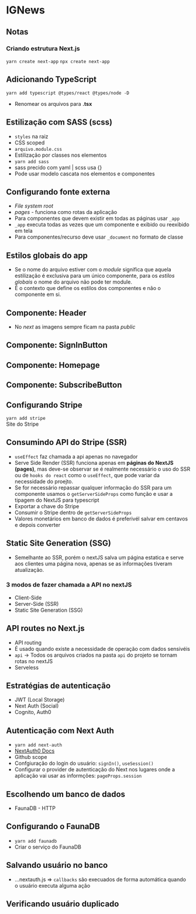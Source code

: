 # IGNews

## Notas

### Criando estrutura Next.js
`yarn create next-app`
`npx create next-app`

## Adicionando TypeScript
`yarn add typescript @types/react @types/node -D`

* Renomear os arquivos para **.tsx**

## Estilização com SASS (scss)

* `styles` na raiz
* CSS scoped
* `arquivo.module.css`
* Estilização por classes nos elementos
* `yarn add sass`
* sass precido com yaml | scss usa {}
* Pode usar modelo cascata nos elementos e componentes

## Configurando fonte externa

* *File system root*
* *pages* - funciona como rotas da aplicação
* Para componentes que devem existir em todas as páginas usar `_app`
* `_app` executa todas as vezes que um componente e exibido ou reexibido em tela
* Para componentes/recurso deve usar `_document` no formato de classe

## Estilos globais do app

* Se o nome do arquivo estiver com o *module* significa que aquela estilização é exclusiva para um único componente, para os *estilos globais* o nome do arquivo não pode ter module.
* É o contexto que define os estilos dos componentes e não o componente em si.

## Componente: Header

* No *next* as imagens sempre ficam na pasta *public*

## Componente: SignInButton

## Componente: Homepage

## Componente: SubscribeButton

## Configurando Stripe

`yarn add stripe` </br>
Site do Stripe

## Consumindo API do Stripe (SSR)

* `useEffect` faz chamada a api apenas no navegador
* Serve Side Render (SSR) funciona apenas em **páginas do NextJS (pages)**, mas deve-se observar se é realmente necessário o uso do SSR ou de `hooks do react` como o `useEffect`, que pode variar da necessidade do proejto.
* Se for necessário repassar qualquer informação do SSR para um componente usamos o `getServerSideProps` como função e usar a tipagem do NextJS para typescript
* Exportar a chave do Stripe
* Consumir o Stripe dentro de `getServerSideProps`
* Valores monetários em banco de dados é preferivél salvar em centavos e depois converter 

## Static Site Generation (SSG)
* Semelhante ao SSR, porém o nextJS salva um página estatica e serve aos clientes uma página nova, apenas se as informações tiveram atualização.

### 3 modos de fazer chamada a API no nextJS
* Client-Side
* Server-Side (SSR)
* Static Site Generation (SSG) 

## API routes no Next.js

* API routing
* É usado quando existe a necessidade de operação com dados sensivéis
* `api` -> Todos os arquivos criados na pasta `api` do projeto se tornam rotas no nextJS 
* Serveless


## Estratégias de autenticação

* JWT (Local Storage)
* Next Auth (Social)
* Cognito, Auth0

## Autenticação com Next Auth

* `yarn add next-auth`
* [NextAuth0 Docs](https://next-auth.js.org/getting-started/example)
* Github scope
* Confgiuração do login do usuário: `signIn()`, `useSession()`
* Configurar o provider de autenticação do Next nos lugares onde a aplicação vai usar as informções: `pageProps.session`

## Escolhendo um banco de dados

* FaunaDB - HTTP

## Configurando o FaunaDB

* `yarn add faunadb`
* Criar o serviço do FaunaDB

## Salvando usuário no banco

* ...nextauth.js => `callbacks` são execuados de forma automática quando o usuário executa alguma ação

## Verificando usuário duplicado
